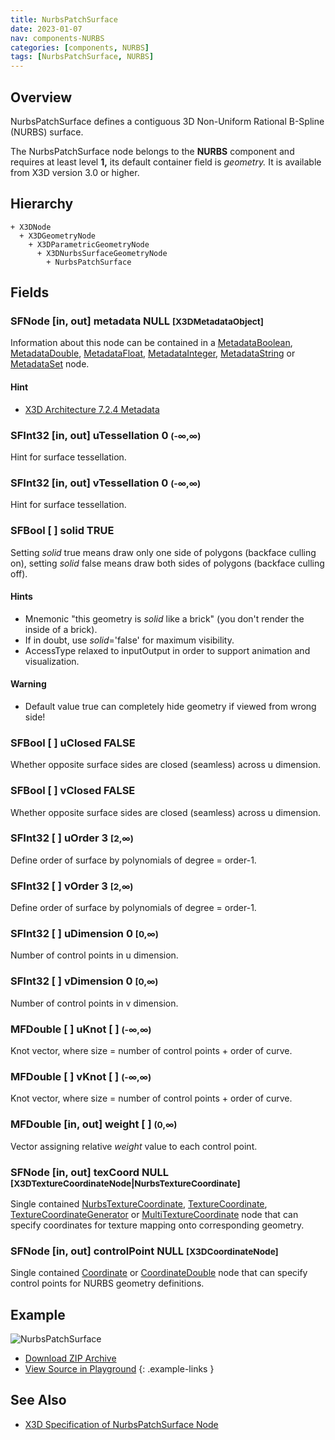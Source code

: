 ```yaml
---
title: NurbsPatchSurface
date: 2023-01-07
nav: components-NURBS
categories: [components, NURBS]
tags: [NurbsPatchSurface, NURBS]
---
```

<style>
.post h3 {
  word-spacing: 0.2em;
}
</style>

## Overview

NurbsPatchSurface defines a contiguous 3D Non-Uniform Rational B-Spline (NURBS) surface.

The NurbsPatchSurface node belongs to the **NURBS** component and requires at least level **1,** its default container field is *geometry.* It is available from X3D version 3.0 or higher.

## Hierarchy

```
+ X3DNode
  + X3DGeometryNode
    + X3DParametricGeometryNode
      + X3DNurbsSurfaceGeometryNode
        + NurbsPatchSurface
```

## Fields

### SFNode [in, out] **metadata** NULL <small>[X3DMetadataObject]</small>

Information about this node can be contained in a [MetadataBoolean](/x_ite/components/core/metadataboolean/), [MetadataDouble](/x_ite/components/core/metadatadouble/), [MetadataFloat](/x_ite/components/core/metadatafloat/), [MetadataInteger](/x_ite/components/core/metadatainteger/), [MetadataString](/x_ite/components/core/metadatastring/) or [MetadataSet](/x_ite/components/core/metadataset/) node.

#### Hint

- [X3D Architecture 7.2.4 Metadata](https://www.web3d.org/specifications/X3Dv4/ISO-IEC19775-1v4-IS/Part01/components/core.html#Metadata)

### SFInt32 [in, out] **uTessellation** 0 <small>(-∞,∞)</small>

Hint for surface tessellation.

### SFInt32 [in, out] **vTessellation** 0 <small>(-∞,∞)</small>

Hint for surface tessellation.

### SFBool [ ] **solid** TRUE

Setting *solid* true means draw only one side of polygons (backface culling on), setting *solid* false means draw both sides of polygons (backface culling off).

#### Hints

- Mnemonic "this geometry is *solid* like a brick" (you don't render the inside of a brick).
- If in doubt, use *solid*='false' for maximum visibility.
- AccessType relaxed to inputOutput in order to support animation and visualization.

#### Warning

- Default value true can completely hide geometry if viewed from wrong side!

### SFBool [ ] **uClosed** FALSE

Whether opposite surface sides are closed (seamless) across u dimension.

### SFBool [ ] **vClosed** FALSE

Whether opposite surface sides are closed (seamless) across u dimension.

### SFInt32 [ ] **uOrder** 3 <small>[2,∞)</small>

Define order of surface by polynomials of degree = order-1.

### SFInt32 [ ] **vOrder** 3 <small>[2,∞)</small>

Define order of surface by polynomials of degree = order-1.

### SFInt32 [ ] **uDimension** 0 <small>[0,∞)</small>

Number of control points in u dimension.

### SFInt32 [ ] **vDimension** 0 <small>[0,∞)</small>

Number of control points in v dimension.

### MFDouble [ ] **uKnot** [ ] <small>(-∞,∞)</small>

Knot vector, where size = number of control points + order of curve.

### MFDouble [ ] **vKnot** [ ] <small>(-∞,∞)</small>

Knot vector, where size = number of control points + order of curve.

### MFDouble [in, out] **weight** [ ] <small>(0,∞)</small>

Vector assigning relative *weight* value to each control point.

### SFNode [in, out] **texCoord** NULL <small>[X3DTextureCoordinateNode|NurbsTextureCoordinate]</small>

Single contained [NurbsTextureCoordinate](/x_ite/components/nurbs/nurbstexturecoordinate/), [TextureCoordinate](/x_ite/components/texturing/texturecoordinate/), [TextureCoordinateGenerator](/x_ite/components/texturing/texturecoordinategenerator/) or [MultiTextureCoordinate](/x_ite/components/texturing/multitexturecoordinate/) node that can specify coordinates for texture mapping onto corresponding geometry.

### SFNode [in, out] **controlPoint** NULL <small>[X3DCoordinateNode]</small>

Single contained [Coordinate](/x_ite/components/rendering/coordinate/) or [CoordinateDouble](/x_ite/components/rendering/coordinatedouble/) node that can specify control points for NURBS geometry definitions.

## Example

<x3d-canvas class="xr-button-br" src="https://create3000.github.io/media/examples/NURBS/NurbsPatchSurface/NurbsPatchSurface.x3d" contentScale="auto" update="auto">
  <img src="https://create3000.github.io/media/examples/NURBS/NurbsPatchSurface/screenshot.avif" alt="NurbsPatchSurface"/>
</x3d-canvas>

- [Download ZIP Archive](https://create3000.github.io/media/examples/NURBS/NurbsPatchSurface/NurbsPatchSurface.zip)
- [View Source in Playground](/x_ite/playground/?url=https://create3000.github.io/media/examples/NURBS/NurbsPatchSurface/NurbsPatchSurface.x3d)
{: .example-links }

## See Also

- [X3D Specification of NurbsPatchSurface Node](https://www.web3d.org/documents/specifications/19775-1/V4.0/Part01/components/nurbs.html#NurbsPatchSurface)
